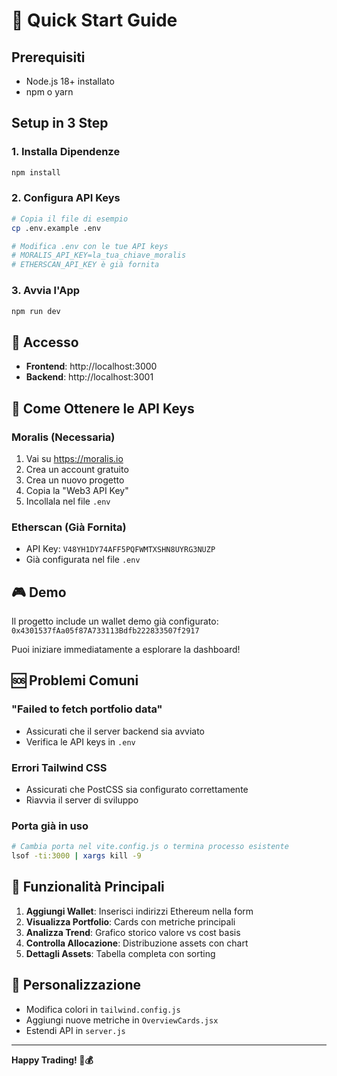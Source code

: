 # 🚀 Quick Start Guide

## Prerequisiti
- Node.js 18+ installato
- npm o yarn

## Setup in 3 Step

### 1. Installa Dipendenze
```bash
npm install
```

### 2. Configura API Keys
```bash
# Copia il file di esempio
cp .env.example .env

# Modifica .env con le tue API keys
# MORALIS_API_KEY=la_tua_chiave_moralis
# ETHERSCAN_API_KEY è già fornita
```

### 3. Avvia l'App
```bash
npm run dev
```

## 🎯 Accesso

- **Frontend**: http://localhost:3000
- **Backend**: http://localhost:3001

## 🔑 Come Ottenere le API Keys

### Moralis (Necessaria)
1. Vai su https://moralis.io
2. Crea un account gratuito
3. Crea un nuovo progetto
4. Copia la "Web3 API Key"
5. Incollala nel file `.env`

### Etherscan (Già Fornita)
- API Key: `V48YH1DY74AFF5PQFWMTXSHN8UYRG3NUZP`
- Già configurata nel file `.env`

## 🎮 Demo

Il progetto include un wallet demo già configurato:
`0x4301537fAa05f87A733113Bdfb222833507f2917`

Puoi iniziare immediatamente a esplorare la dashboard!

## 🆘 Problemi Comuni

### "Failed to fetch portfolio data"
- Assicurati che il server backend sia avviato
- Verifica le API keys in `.env`

### Errori Tailwind CSS
- Assicurati che PostCSS sia configurato correttamente
- Riavvia il server di sviluppo

### Porta già in uso
```bash
# Cambia porta nel vite.config.js o termina processo esistente
lsof -ti:3000 | xargs kill -9
```

## 📱 Funzionalità Principali

1. **Aggiungi Wallet**: Inserisci indirizzi Ethereum nella form
2. **Visualizza Portfolio**: Cards con metriche principali
3. **Analizza Trend**: Grafico storico valore vs cost basis  
4. **Controlla Allocazione**: Distribuzione assets con chart
5. **Dettagli Assets**: Tabella completa con sorting

## 🎨 Personalizzazione

- Modifica colori in `tailwind.config.js`
- Aggiungi nuove metriche in `OverviewCards.jsx`
- Estendi API in `server.js`

---

**Happy Trading! 🚀💰**
